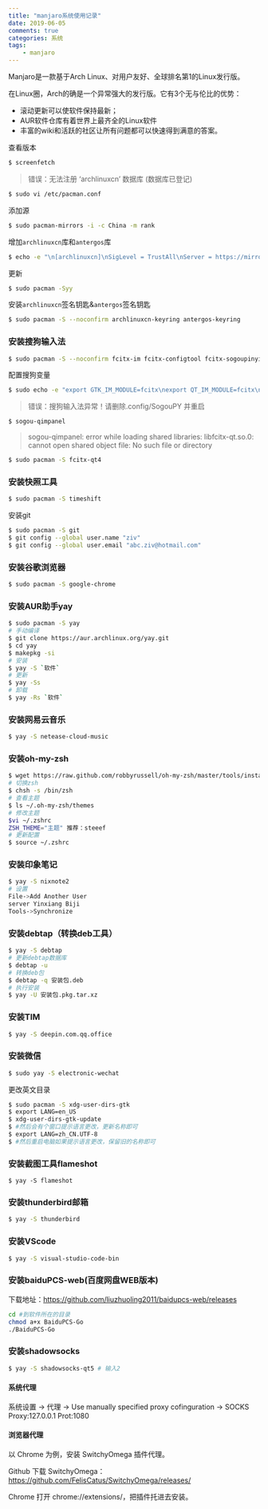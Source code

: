 ```yaml
---
title: "manjaro系统使用记录"
date: 2019-06-05
comments: true
categories: 系统
tags:
    - manjaro
---
```

Manjaro是一款基于Arch Linux、对用户友好、全球排名第1的Linux发行版。

在Linux圈，Arch的确是一个异常强大的发行版。它有3个无与伦比的优势：
* 滚动更新可以使软件保持最新；
* AUR软件仓库有着世界上最齐全的Linux软件
* 丰富的wiki和活跃的社区让所有问题都可以快速得到满意的答案。
 <!-- more -->


 查看版本
 ```bash
$ screenfetch
```
>错误：无法注册 ‘archlinuxcn’ 数据库 (数据库已登记)
 ```bash
$ sudo vi /etc/pacman.conf 
```

添加源
 ```bash
$ sudo pacman-mirrors -i -c China -m rank
```

增加`archlinuxcn`库和`antergos`库
 ```bash
$ echo -e "\n[archlinuxcn]\nSigLevel = TrustAll\nServer = https://mirrors.tuna.tsinghua.edu.cn/archlinuxcn/\$arch\n\n[antergos]\nSigLevel = TrustAll\nServer = https://mirrors.tuna.tsinghua.edu.cn/antergos/\$repo/\$arch\n"|sudo tee -a /etc/pacman.conf
```
更新
 ```bash
$ sudo pacman -Syy
```

安装`archlinuxcn`签名钥匙&`antergos`签名钥匙
 ```bash
$ sudo pacman -S --noconfirm archlinuxcn-keyring antergos-keyring
```

### 安装搜狗输入法
 ```bash
$ sudo pacman -S --noconfirm fcitx-im fcitx-configtool fcitx-sogoupinyin
```

配置搜狗变量
 ```bash
$ sudo echo -e "export GTK_IM_MODULE=fcitx\nexport QT_IM_MODULE=fcitx\nexport XMODIFIERS=@im=fcitx">>~/.xprofile
```

>  错误：搜狗输入法异常！请删除.config/SogouPY 并重启
 ```bash
$ sogou-qimpanel
```
> sogou-qimpanel: error while loading shared libraries: libfcitx-qt.so.0: cannot open shared object file: No such file or directory
 ```bash
$ sudo pacman -S fcitx-qt4
```
### 安装快照工具
 ```bash
$ sudo pacman -S timeshift
```

安装git
 ```bash
$ sudo pacman -S git
$ git config --global user.name "ziv" 
$ git config --global user.email "abc.ziv@hotmail.com"
```

### 安装谷歌浏览器
 ```bash
$ sudo pacman -S google-chrome 
```
### 安装AUR助手yay
 ```bash
 $ sudo pacman -S yay
# 手动编译
$ git clone https://aur.archlinux.org/yay.git
$ cd yay
$ makepkg -si
# 安装
$ yay -S `软件`
# 更新
$ yay -Ss
# 卸载
$ yay -Rs `软件`
```
### 安装网易云音乐
 ```bash
$ yay -S netease-cloud-music
```

### 安装oh-my-zsh
 ```bash
$ wget https://raw.github.com/robbyrussell/oh-my-zsh/master/tools/install.sh -O - | sh
# 切换zsh
$ chsh -s /bin/zsh
# 查看主题
$ ls ~/.oh-my-zsh/themes
# 修改主题
$vi ~/.zshrc
ZSH_THEME="主题" 推荐：steeef
# 更新配置
$ source ~/.zshrc 
```

### 安装印象笔记
 ```bash
$ yay -S nixnote2
# 设置
File->Add Another User
server Yinxiang Biji
Tools->Synchronize
```

### 安装debtap（转换deb工具）
 ```bash
$ yay -S debtap
# 更新debtap数据库
$ debtap -u
# 转换deb包
$ debtap -q 安装包.deb
# 执行安装
$ yay -U 安装包.pkg.tar.xz
```

### 安装TIM
 ```bash
$ yay -S deepin.com.qq.office 
```

### 安装微信
 ```bash
$ sudo yay -S electronic-wechat
```

更改英文目录
 ```bash
$ sudo pacman -S xdg-user-dirs-gtk
$ export LANG=en_US
$ xdg-user-dirs-gtk-update
$ #然后会有个窗口提示语言更改，更新名称即可
$ export LANG=zh_CN.UTF-8
$ #然后重启电脑如果提示语言更改，保留旧的名称即可
```
### 安装截图工具flameshot
```
$ yay -S flameshot

```

### 安装thunderbird邮箱
 ```bash
$ yay -S thunderbird
```

### 安装VScode
 ```bash
$ yay -S visual-studio-code-bin
```

### 安装baiduPCS-web(百度网盘WEB版本)
下载地址：https://github.com/liuzhuoling2011/baidupcs-web/releases
 ```bash
cd #到软件所在的目录
chmod a+x BaiduPCS-Go
./BaiduPCS-Go
```

### 安装shadowsocks
```bash
$ yay -S shadowsocks-qt5 # 输入2
```
#### 系统代理
系统设置 ->  代理 -> Use manually specified proxy cofinguration -> SOCKS Proxy:127.0.0.1 Prot:1080
#### 浏览器代理
以 Chrome 为例，安装 SwitchyOmega 插件代理。

Github 下载 SwitchyOmega：https://github.com/FelisCatus/SwitchyOmega/releases/

Chrome 打开 chrome://extensions/，把插件托进去安装。